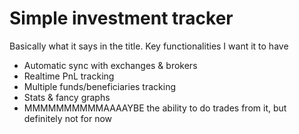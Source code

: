 # Simple investment tracker

Basically what it says in the title.
Key functionalities I want it to have
 - Automatic sync with exchanges & brokers
 - Realtime PnL tracking
 - Multiple funds/beneficiaries tracking
 - Stats & fancy graphs
 - MMMMMMMMMMAAAAYBE the ability to do trades from it, but definitely not for now